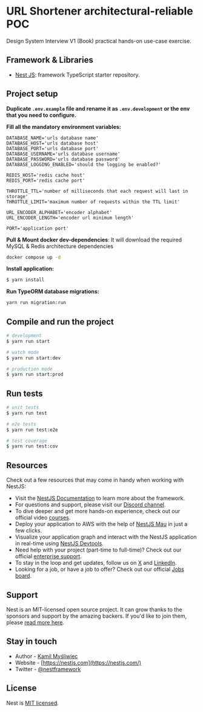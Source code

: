 # URL Shortener architectural-reliable POC
Design System Interview V1 (Book) practical hands-on use-case exercise.

## Framework & Libraries
- [Nest JS](https://github.com/nestjs/nest): framework TypeScript starter repository.

## Project setup

**Duplicate `.env.example` file and rename it as `.env.development` or the env that you need to configure.**

**Fill all the mandatory environment variables:**

```dotenv
DATABASE_NAME='urls database name'
DATABASE_HOST='urls database host'
DATABASE_PORT='urls database port'
DATABASE_USERNAME='urls database username'
DATABASE_PASSWORD='urls database password'
DATABASE_LOGGING_ENABLED='should the logging be enabled?'

REDIS_HOST='redis cache host'
REDIS_PORT='redis cache port'

THROTTLE_TTL='number of milliseconds that each request will last in storage'
THROTTLE_LIMIT='maximum number of requests within the TTL limit'

URL_ENCODER_ALPHABET='encoder alphabet'
URL_ENCODER_LENGTH='encoder url minimum length'

PORT='application port'
```

**Pull & Mount docker dev-dependencies**: It will download the required MySQL & Redis architecture dependencies
```bash
docker compose up -d
```

**Install application:**
```bash
$ yarn install
```

**Run TypeORM database migrations:**
```bash
yarn run migration:run
```

## Compile and run the project

```bash
# development
$ yarn run start

# watch mode
$ yarn run start:dev

# production mode
$ yarn run start:prod
```

## Run tests

```bash
# unit tests
$ yarn run test

# e2e tests
$ yarn run test:e2e

# test coverage
$ yarn run test:cov
```

## Resources

Check out a few resources that may come in handy when working with NestJS:

- Visit the [NestJS Documentation](https://docs.nestjs.com) to learn more about the framework.
- For questions and support, please visit our [Discord channel](https://discord.gg/G7Qnnhy).
- To dive deeper and get more hands-on experience, check out our official video [courses](https://courses.nestjs.com/).
- Deploy your application to AWS with the help of [NestJS Mau](https://mau.nestjs.com) in just a few clicks.
- Visualize your application graph and interact with the NestJS application in real-time using [NestJS Devtools](https://devtools.nestjs.com).
- Need help with your project (part-time to full-time)? Check out our official [enterprise support](https://enterprise.nestjs.com).
- To stay in the loop and get updates, follow us on [X](https://x.com/nestframework) and [LinkedIn](https://linkedin.com/company/nestjs).
- Looking for a job, or have a job to offer? Check out our official [Jobs board](https://jobs.nestjs.com).

## Support

Nest is an MIT-licensed open source project. It can grow thanks to the sponsors and support by the amazing backers. If you'd like to join them, please [read more here](https://docs.nestjs.com/support).

## Stay in touch

- Author - [Kamil Myśliwiec](https://twitter.com/kammysliwiec)
- Website - [https://nestjs.com](https://nestjs.com/)
- Twitter - [@nestframework](https://twitter.com/nestframework)

## License

Nest is [MIT licensed](https://github.com/nestjs/nest/blob/master/LICENSE).
